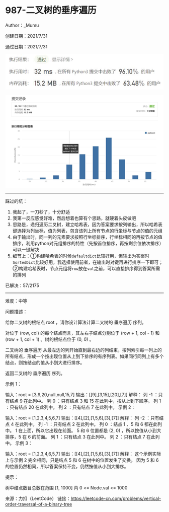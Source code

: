 # 987-二叉树的垂序遍历

Author：_Mumu

创建日期：2021/7/31

通过日期：2021/7/31

![](./通过截图2.jpg)

![](./通过截图1.jpg)

*****

踩过的坑：

1. 我起了，一刀秒了，十分舒适
2. 我第一反应感觉好难，然后想着也算有个思路，就硬着头皮做吧
3. 思路是，递归遍历二叉树，建立哈希表，因为答案要求按列输出，所以哈希表键选择为列坐标，值为列表，包含该列上所有节点的行坐标与节点的值的元组
4. 由于输出时，同一列的元素要求按照行坐标排序，行坐标相同的再按节点的值排序，利用python对元组排序的特性（先按首位排序，再按剩余位依次排序）可以一键解决
5. 细节上：①构建哈希表的时候`defaultdict`比较好用，但输出为答案时`SortedDict`比较好用，我选择使用前者，在输出时对键再进行排序一下即可；②构建哈希表时，节点元组将`row`放在`val`之前，可以直接排序得到答案所需的排列

已解决：57/2175

*****

难度：中等

问题描述：

给你二叉树的根结点 root ，请你设计算法计算二叉树的 垂序遍历 序列。

对位于 (row, col) 的每个结点而言，其左右子结点分别位于 (row + 1, col - 1) 和 (row + 1, col + 1) 。树的根结点位于 (0, 0) 。

二叉树的 垂序遍历 从最左边的列开始直到最右边的列结束，按列索引每一列上的所有结点，形成一个按出现位置从上到下排序的有序列表。如果同行同列上有多个结点，则按结点的值从小到大进行排序。

返回二叉树的 垂序遍历 序列。

 

示例 1：


输入：root = [3,9,20,null,null,15,7]
输出：[[9],[3,15],[20],[7]]
解释：
列 -1 ：只有结点 9 在此列中。
列  0 ：只有结点 3 和 15 在此列中，按从上到下顺序。
列  1 ：只有结点 20 在此列中。
列  2 ：只有结点 7 在此列中。
示例 2：


输入：root = [1,2,3,4,5,6,7]
输出：[[4],[2],[1,5,6],[3],[7]]
解释：
列 -2 ：只有结点 4 在此列中。
列 -1 ：只有结点 2 在此列中。
列  0 ：结点 1 、5 和 6 都在此列中。
          1 在上面，所以它出现在前面。
          5 和 6 位置都是 (2, 0) ，所以按值从小到大排序，5 在 6 的前面。
列  1 ：只有结点 3 在此列中。
列  2 ：只有结点 7 在此列中。
示例 3：


输入：root = [1,2,3,4,6,5,7]
输出：[[4],[2],[1,5,6],[3],[7]]
解释：
这个示例实际上与示例 2 完全相同，只是结点 5 和 6 在树中的位置发生了交换。
因为 5 和 6 的位置仍然相同，所以答案保持不变，仍然按值从小到大排序。


提示：

树中结点数目总数在范围 [1, 1000] 内
0 <= Node.val <= 1000

来源：力扣（LeetCode）
链接：https://leetcode-cn.com/problems/vertical-order-traversal-of-a-binary-tree